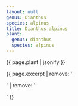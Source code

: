 ```yaml
---
layout: null
genus: Dianthus
species: alpinus
title: Dianthus alpinus
plant:
  genus: dianthus
  species: alpinus
---
```

{{ page.plant | jsonify }}

{{ page.excerpt | remove: '<p>' | remove: '</p>' }}



